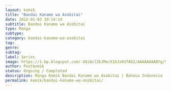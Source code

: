 ```yaml
---
layout: komik
title: "Bandai Kaname wa Asobitai"
date: 2022-01-03 19:14:14
subtitle: Bandai Kaname wa Asobitai
type: Manga
subtype: 
category: bandai-kaname-wa-asobitai
tag: 
genre: 
subtag: 
label: Series
image: https://1.bp.blogspot.com/-G8iQclZkJMo/X1hJx93fAbI/AAAAAAAABYg/9lLCQkEXd7ADnZbN4-2MxuN5rSNkKC0zACLcBGAsYHQ/s72-c/1550835118-i280921.png
author: Postkomik
status: Ongoing / Completed
description: Manga Komik Bandai Kaname wa Asobitai | Bahasa Indonesia
permalink: komik/bandai-kaname-wa-asobitai/
---
```

